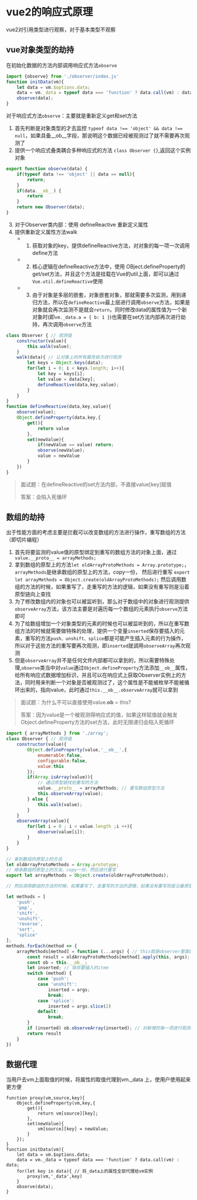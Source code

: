 # vue2的响应式原理

vue2对引用类型进行观察，对于基本类型不观察

## vue对象类型的劫持

在初始化数据的方法内部调用响应式方法`observe`

```js
import {observe} from './observer/index.js'
function initData(vm){
    let data = vm.$options.data;
    data = vm._data = typeof data === 'function' ? data.call(vm) : data;
    observe(data);
}
```

对于响应式方法`observe`：主要就是重新定义get和set方法

1. 首先判断是对象类型的才去监控 `typeof data !== 'object' && data !== null`，如果具备__ob__字段，那说明这个数据已经被观测过了就不需要再次观测了
2. 提供一个响应式叠类耦合多种响应式的方法 `class Observer {}`,返回这个实例对象
   
```js
export function observe(data) {
    if(typeof data !== 'object' || data == null){
        return;
    }
    if(data.__ob__) {
        return
    }
    return new Observer(data);
}
```

3. 对于Observer类内部：使用 defineReactive 重新定义属性
4. 提供重新定义属性方法walk
   + 1. 获取对象的key，提供defineReactive方法，对对象的每一项一次调用define方法
   + 2. 核心逻辑在defineReactive方法中，使用 OBject.defineProperty的get/set方法，并且这个方法是挂载在Vue的util上面，即可以通过`Vue.util.defineReactive`使用
   + 3. 由于对象是多层的嵌套，对象嵌套对象，那就需要多次监测，用到递归方法，所以在`defineReactive`最上层进行调用`observe`方法，如果是对象就会再次监测不是就会`return`，同时修改data的属性值为一个新对象时(即`vm._data.a = { b: 1 }`)也需要在set方法内部再次进行劫持，再次调用`observe`方法

```js
class Observer { // 观测值
    constructor(value){
        this.walk(value);
    }
    walk(data){ // 让对象上的所有属性依次进行观测
        let keys = Object.keys(data);
        for(let i = 0; i < keys.length; i++){
            let key = keys[i];
            let value = data[key];
            defineReactive(data,key,value);
        }
    }
}
function defineReactive(data,key,value){
    observe(value);
    Object.defineProperty(data,key,{
        get(){
            return value
        },
        set(newValue){
            if(newValue == value) return;
            observe(newValue);
            value = newValue
        }
    })
}
```

> 面试题：在defineReactive的set方法内部，不直接value[key]赋值
> 
> 答案：会陷入死循环

## 数组的劫持

出于性能方面的考虑主要是拦截可以改变数组的方法进行操作，重写数组的方法（即切片编程）

1. 首先将要监测的value值的原型绑定到重写的数组方法的对象上面，通过` value.__proto__ = arrayMethods;`
2. 拿到数组的原型上的方法`let oldArrayProtoMethods = Array.prototype;`，`arrayMethods`是继承数组的原型上的方法，copy一份， 然后进行重写 `export let arrayMethods = Object.create(oldArrayProtoMethods);` 然后调用数组的方法的时候，如果重写了，走重写的方法的逻辑，如果没有重写则是沿着原型链向上查找
3. 为了修改数组内的对象也可以被监听到，那么对于数组中的对象进行观测提供 `observeArray`方法，该方法主要是对遍历每一个数组的元素执行`observe`方法即可
4. 为了给数组增加一个对象类型的元素的时候也可以被监听到的，所以在重写数组方法的时候就需要做特殊的处理，提供一个变量`inserted`保存要插入的元素，重写的方法`push、unshift、splice`都是可能产生插入元素的行为操作，所以对于这些方法的重写要再次观测，即`inserted`就调用`observeArray`再次观测
5. 但是`observeArray`并不是任何文件内部都可以拿到的，所以需要特殊处理,`observe`类当中对`value`通过`Object.defineProperty`方法添加`__ob__`属性，给所有响应式数据增加标识，并且可以在响应式上获取Observer实例上的方法，同时用来判断一个对象是否被观测过了，这个属性是不能被枚举不能被循环出来的，指向value，此时通过`this.__ob__.observeArray`就可以拿到
   
> 面试题：为什么不可以直接使用value.__ob__ = this?
> 
> 答案：因为value是一个被观测得响应式的值，如果这样赋值就会触发Object.defineProperty方法的set方法，此时无限递归会陷入死循环

```js
import { arrayMethods } from './array';
class Observer { // 观测值
    constructor(value){
        Object.defineProperty(value,'__ob__',{
            enumerable:false,
            configurable:false,
            value:this
        });
        if(Array.isArray(value)){
            // 通过原型链找到重写的方法
            value.__proto__ = arrayMethods; // 重写数组原型方法
            this.observeArray(value);
        } else { 
            this.walk(value);
        }
    }
    observeArray(value){
        for(let i = 0 ; i < value.length ;i ++){
            observe(value[i]);
        }
    }
}
```

```js
// 拿到数组的原型上的方法
let oldArrayProtoMethods = Array.prototype;
// 继承数组的原型上的方法，copy一份，然后进行重写
export let arrayMethods = Object.create(oldArrayProtoMethods);

// 然后调用数组的方法的时候，如果重写了，走重写的方法的逻辑，如果没有重写则是沿着原型链向上查找

let methods = [
    'push',
    'pop',
    'shift',
    'unshift',
    'reverse',
    'sort',
    'splice'
];
methods.forEach(method => {
    arrayMethods[method] = function (...args) { // this就是observer里面的value
        const result = oldArrayProtoMethods[method].apply(this, args);
        const ob = this.__ob__;
        let inserted; // 保存要插入的item
        switch (method) {
            case 'push':
            case 'unshift':
                inserted = args;
                break;
            case 'splice':
                inserted = args.slice(2)
            default:
                break;
        }
        if (inserted) ob.observeArray(inserted); // 对新增的每一项进行观测
        return result
    }
})
```

## 数据代理

当用户去vm上面取值的时候，将属性的取值代理到vm._data
上，使用户使用起来更方便

```JS
function proxy(vm,source,key){
    Object.defineProperty(vm,key,{
        get(){
            return vm[source][key];
        },
        set(newValue){
            vm[source][key] = newValue;
        }
    });
}
function initData(vm){
    let data = vm.$options.data;
    data = vm._data = typeof data === 'function' ? data.call(vm) : data;
    for(let key in data){ // 将_data上的属性全部代理给vm实例
        proxy(vm,'_data',key)
    }
    observe(data);
}
```